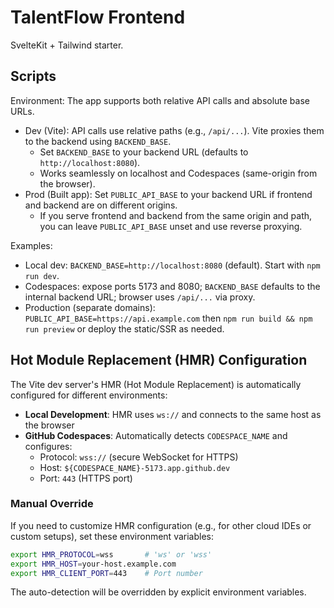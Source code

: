 # TalentFlow Frontend

SvelteKit + Tailwind starter.

## Scripts

Environment:
The app supports both relative API calls and absolute base URLs.

- Dev (Vite): API calls use relative paths (e.g., `/api/...`). Vite proxies them to the backend using `BACKEND_BASE`.
	- Set `BACKEND_BASE` to your backend URL (defaults to `http://localhost:8080`).
	- Works seamlessly on localhost and Codespaces (same-origin from the browser).
- Prod (Built app): Set `PUBLIC_API_BASE` to your backend URL if frontend and backend are on different origins.
	- If you serve frontend and backend from the same origin and path, you can leave `PUBLIC_API_BASE` unset and use reverse proxying.

Examples:

- Local dev: `BACKEND_BASE=http://localhost:8080` (default). Start with `npm run dev`.
- Codespaces: expose ports 5173 and 8080; `BACKEND_BASE` defaults to the internal backend URL; browser uses `/api/...` via proxy.
- Production (separate domains): `PUBLIC_API_BASE=https://api.example.com` then `npm run build && npm run preview` or deploy the static/SSR as needed.

## Hot Module Replacement (HMR) Configuration

The Vite dev server's HMR (Hot Module Replacement) is automatically configured for different environments:

- **Local Development**: HMR uses `ws://` and connects to the same host as the browser
- **GitHub Codespaces**: Automatically detects `CODESPACE_NAME` and configures:
  - Protocol: `wss://` (secure WebSocket for HTTPS)
  - Host: `${CODESPACE_NAME}-5173.app.github.dev`
  - Port: `443` (HTTPS port)

### Manual Override

If you need to customize HMR configuration (e.g., for other cloud IDEs or custom setups), set these environment variables:

```bash
export HMR_PROTOCOL=wss       # 'ws' or 'wss'
export HMR_HOST=your-host.example.com
export HMR_CLIENT_PORT=443    # Port number
```

The auto-detection will be overridden by explicit environment variables.
